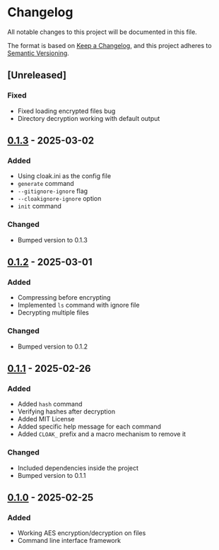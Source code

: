 # Changelog

All notable changes to this project will be documented in this file.

The format is based on [Keep a Changelog](https://keepachangelog.com/en/1.1.0/), and this project adheres to [Semantic Versioning](https://semver.org/spec/v2.0.0.html).


## [Unreleased]

### Fixed

- Fixed loading encrypted files bug
- Directory decryption working with default output


## [0.1.3] - 2025-03-02 

### Added

- Using cloak.ini as the config file
- `generate` command
- `--gitignore-ignore` flag
- `--cloakignore-ignore` option
- `init` command

### Changed

- Bumped version to 0.1.3


## [0.1.2] - 2025-03-01 

### Added

- Compressing before encrypting
- Implemented `ls` command with ignore file
- Decrypting multiple files

### Changed

- Bumped version to 0.1.2


## [0.1.1] - 2025-02-26 

### Added

- Added `hash` command
- Verifying hashes after decryption
- Added MIT License
- Added specific help message for each command
- Added `CLOAK_` prefix and a macro mechanism to remove it

### Changed

- Included dependencies inside the project
- Bumped version to 0.1.1


## [0.1.0] - 2025-02-25 

### Added

- Working AES encryption/decryption on files
- Command line interface framework


[0.1.0]: https://github.com/KDesp73/cloak/releases/tag/v0.1.0
[0.1.1]: https://github.com/KDesp73/cloak/releases/tag/v0.1.1
[0.1.2]: https://github.com/KDesp73/cloak/releases/tag/v0.1.2
[0.1.3]: https://github.com/KDesp73/cloak/releases/tag/v0.1.3

